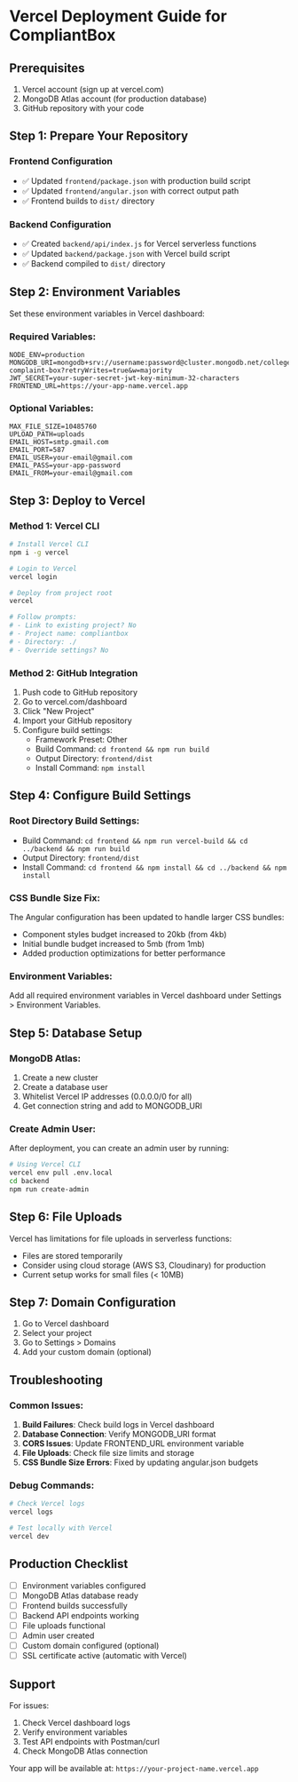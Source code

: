 # Vercel Deployment Guide for CompliantBox

## Prerequisites
1. Vercel account (sign up at vercel.com)
2. MongoDB Atlas account (for production database)
3. GitHub repository with your code

## Step 1: Prepare Your Repository

### Frontend Configuration
- ✅ Updated `frontend/package.json` with production build script
- ✅ Updated `frontend/angular.json` with correct output path
- ✅ Frontend builds to `dist/` directory

### Backend Configuration
- ✅ Created `backend/api/index.js` for Vercel serverless functions
- ✅ Updated `backend/package.json` with Vercel build script
- ✅ Backend compiled to `dist/` directory

## Step 2: Environment Variables

Set these environment variables in Vercel dashboard:

### Required Variables:
```
NODE_ENV=production
MONGODB_URI=mongodb+srv://username:password@cluster.mongodb.net/college-complaint-box?retryWrites=true&w=majority
JWT_SECRET=your-super-secret-jwt-key-minimum-32-characters
FRONTEND_URL=https://your-app-name.vercel.app
```

### Optional Variables:
```
MAX_FILE_SIZE=10485760
UPLOAD_PATH=uploads
EMAIL_HOST=smtp.gmail.com
EMAIL_PORT=587
EMAIL_USER=your-email@gmail.com
EMAIL_PASS=your-app-password
EMAIL_FROM=your-email@gmail.com
```

## Step 3: Deploy to Vercel

### Method 1: Vercel CLI
```bash
# Install Vercel CLI
npm i -g vercel

# Login to Vercel
vercel login

# Deploy from project root
vercel

# Follow prompts:
# - Link to existing project? No
# - Project name: compliantbox
# - Directory: ./
# - Override settings? No
```

### Method 2: GitHub Integration
1. Push code to GitHub repository
2. Go to vercel.com/dashboard
3. Click "New Project"
4. Import your GitHub repository
5. Configure build settings:
   - Framework Preset: Other
   - Build Command: `cd frontend && npm run build`
   - Output Directory: `frontend/dist`
   - Install Command: `npm install`

## Step 4: Configure Build Settings

### Root Directory Build Settings:
- Build Command: `cd frontend && npm run vercel-build && cd ../backend && npm run build`
- Output Directory: `frontend/dist`
- Install Command: `cd frontend && npm install && cd ../backend && npm install`

### CSS Bundle Size Fix:
The Angular configuration has been updated to handle larger CSS bundles:
- Component styles budget increased to 20kb (from 4kb)
- Initial bundle budget increased to 5mb (from 1mb)
- Added production optimizations for better performance

### Environment Variables:
Add all required environment variables in Vercel dashboard under Settings > Environment Variables.

## Step 5: Database Setup

### MongoDB Atlas:
1. Create a new cluster
2. Create a database user
3. Whitelist Vercel IP addresses (0.0.0.0/0 for all)
4. Get connection string and add to MONGODB_URI

### Create Admin User:
After deployment, you can create an admin user by running:
```bash
# Using Vercel CLI
vercel env pull .env.local
cd backend
npm run create-admin
```

## Step 6: File Uploads

Vercel has limitations for file uploads in serverless functions:
- Files are stored temporarily
- Consider using cloud storage (AWS S3, Cloudinary) for production
- Current setup works for small files (< 10MB)

## Step 7: Domain Configuration

1. Go to Vercel dashboard
2. Select your project
3. Go to Settings > Domains
4. Add your custom domain (optional)

## Troubleshooting

### Common Issues:
1. **Build Failures**: Check build logs in Vercel dashboard
2. **Database Connection**: Verify MONGODB_URI format
3. **CORS Issues**: Update FRONTEND_URL environment variable
4. **File Uploads**: Check file size limits and storage
5. **CSS Bundle Size Errors**: Fixed by updating angular.json budgets

### Debug Commands:
```bash
# Check Vercel logs
vercel logs

# Test locally with Vercel
vercel dev
```

## Production Checklist

- [ ] Environment variables configured
- [ ] MongoDB Atlas database ready
- [ ] Frontend builds successfully
- [ ] Backend API endpoints working
- [ ] File uploads functional
- [ ] Admin user created
- [ ] Custom domain configured (optional)
- [ ] SSL certificate active (automatic with Vercel)

## Support

For issues:
1. Check Vercel dashboard logs
2. Verify environment variables
3. Test API endpoints with Postman/curl
4. Check MongoDB Atlas connection

Your app will be available at: `https://your-project-name.vercel.app`
